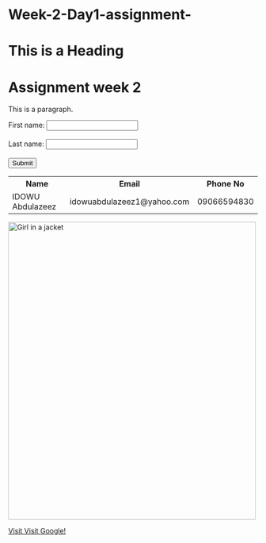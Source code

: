 # Week-2-Day1-assignment-

<!DOCTYPE html>
<html>
<head>
  <meta charset="UTF-8">
  <meta name="viewport" content="width=device-width, initial-scale=1.0">
</head>
<body>

<h1>This is a Heading</h1>

  <h1>Assignment week 2</h1>
<p>This is a paragraph.</p>

<form >
  <label for="fname">First name:</label>
  <input type="text" id="fname" name="fname"><br><br>
  <label for="lname">Last name:</label>
  <input type="text" id="lname" name="lname"><br><br>
  <input type="submit" value="Submit">
</form>

<table>
  <tr>
    <th>Name</th>
    <th>Email</th>
    <th>Phone No</th>
  </tr>
  <tr>
    <td>IDOWU Abdulazeez</td>
    <td>idowuabdulazeez1@yahoo.com</td>
     <td>09066594830</td>
  </tr>
</table>

<img src="img_girl.jpg" alt="Girl in a jacket" width="500" height="600">

<a href="google.com/">Visit Visit Google!</a>
</body>
</html>
